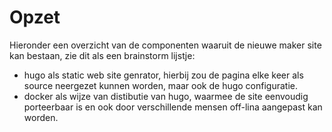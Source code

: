 # Opzet
Hieronder een overzicht van de componenten waaruit de nieuwe maker site kan bestaan, zie dit als een brainstorm lijstje:
- hugo als static web site genrator, hierbij zou de pagina elke keer als source neergezet kunnen worden, maar ook de hugo configuratie.
- docker als wijze van distibutie van hugo, waarmee de site eenvoudig porteerbaar is en ook door verschillende mensen off-lina aangepast kan worden.
